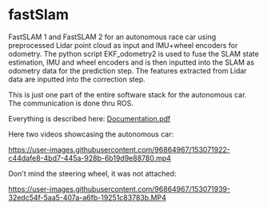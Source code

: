 # fastSlam
FastSLAM 1 and FastSLAM 2 for an autonomous race car using preprocessed Lidar point cloud as input and IMU+wheel encoders for odometry. The python script EKF_odometry2 is used to fuse the SLAM state estimation, IMU and wheel encoders and is then inputted into the SLAM as odometry data for the prediction step. The features extracted from Lidar data are inputted into the correction step.

This is just one part of the entire software stack for the autonomous car. The communication is done thru ROS.

Everything is described here:
[Documentation.pdf](https://github.com/Siberian-Cyborg/fastSlam/files/8027131/Documentation.pdf)

Here two videos showcasing the autonomous car:


https://user-images.githubusercontent.com/96864967/153071922-c44dafe8-4bd7-445a-928b-6b19d9e88780.mp4



Don't mind the steering wheel, it was not attached: 

https://user-images.githubusercontent.com/96864967/153071939-32edc54f-5aa5-407a-a6fb-19251c83783b.MP4


